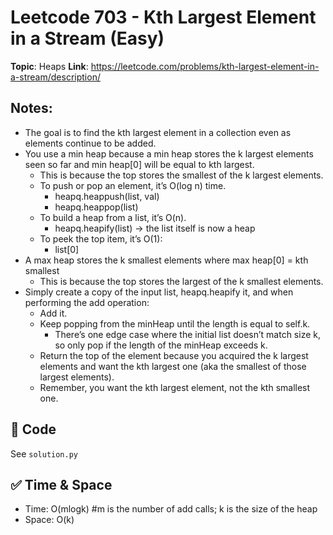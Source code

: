 # Leetcode 703 - Kth Largest Element in a Stream (Easy)

**Topic**: Heaps
**Link**: https://leetcode.com/problems/kth-largest-element-in-a-stream/description/

## Notes: 
 - The goal is to find the kth largest element in a collection even as elements continue to be added. 
 - You use a min heap because a min heap stores the k largest elements seen so far and min heap[0] will be equal to kth largest. 
    - This is because the top stores the smallest of the k largest elements.
    - To push or pop an element, it’s O(log n) time.
        - heapq.heappush(list, val)
        - heapq.heappop(list)
    - To build a heap from a list, it’s O(n). 
        - heapq.heapify(list) -> the list itself is now a heap
    - To peek the top item, it’s O(1):
        - list[0]
 - A max heap stores the k smallest elements where max heap[0] = kth smallest
    - This is because the top stores the largest of the k smallest elements.
 - Simply create a copy of the input list, heapq.heapify it, and when performing the add operation:
    - Add it. 
    - Keep popping from the minHeap until the length is equal to self.k.
        - There’s one edge case where the initial list doesn’t match size k, so only pop if the length of the minHeap exceeds k. 
    - Return the top of the element because you acquired the k largest elements and want the kth largest one (aka the smallest of those largest elements).
    - Remember, you want the kth largest element, not the kth smallest one. 

## 🧪 Code
See `solution.py`

## ✅ Time & Space
- Time: O(mlogk) #m is the number of add calls; k is the size of the heap
- Space: O(k)